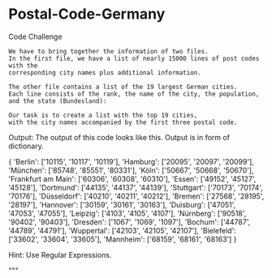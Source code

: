 # Postal-Code-Germany

Code Challenge

    We have to bring together the information of two files. 
    In the first file, we have a list of nearly 15000 lines of post codes with the 
    corresponding city names plus additional information. 

    The other file contains a list of the 19 largest German cities. 
    Each line consists of the rank, the name of the city, the population, 
    and the state (Bundesland): 
    
    Our task is to create a list with the top 19 cities,
    with the city names accompanied by the first three postal code. 


  Output:
    The output of this code looks like this. 
    Output is in form of dictionary.
     
    
{
    'Berlin': ['10115', '10117', '10119'],
     'Hamburg': ['20095', '20097', '20099'],
     'München': ['85748', '85551', '80331'],
     'Köln': ['50667', '50668', '50670'],
     'Frankfurt am Main': ['60306', '60308', '60310'],
     'Essen': ['49152', '45127', '45128'],
     'Dortmund': ['44135', '44137', '44139'],
     'Stuttgart': ['70173', '70174', '70176'],
     'Düsseldorf': ['40210', '40211', '40212'],
     'Bremen': ['27568', '28195', '28197'],
     'Hannover': ['30159', '30161', '30163'],
     'Duisburg': ['47051', '47053', '47055'],
     'Leipzig': ['4103', '4105', '4107'],
     'Nürnberg': ['90518', '90402', '90403'],
     'Dresden': ['1067', '1069', '1097'],
     'Bochum': ['44787', '44789', '44791'],
     'Wuppertal': ['42103', '42105', '42107'],
     'Bielefeld': ['33602', '33604', '33605'],
     'Mannheim': ['68159', '68161', '68163']
 }
 
 
  Hint: 
    Use Regular Expressions.

"""
